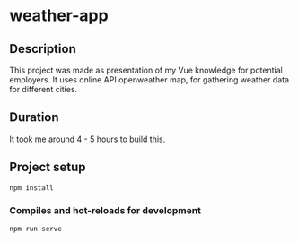 # weather-app

## Description
This project was made as presentation of my Vue knowledge for potential employers.
It uses online API openweather map, for gathering weather data for different cities.

## Duration
It took me around 4 - 5 hours to build this.


## Project setup
```
npm install
```

### Compiles and hot-reloads for development
```
npm run serve
```



